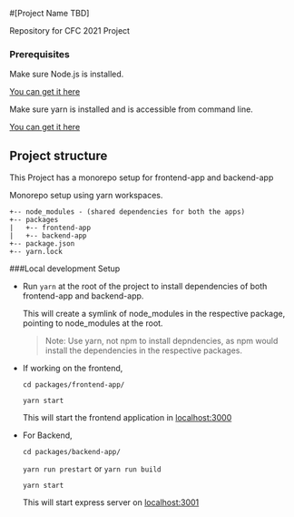 #[Project Name TBD]

Repository for CFC 2021 Project

### Prerequisites

Make sure Node.js is installed.

[You can get it here](https://nodejs.org)

Make sure yarn is installed and is accessible from command line.

[You can get it here](https://yarnpkg.com/lang/en/docs/install/)

## Project structure

This Project has a monorepo setup for frontend-app and backend-app

Monorepo setup using yarn workspaces.

```
+-- node_modules - (shared dependencies for both the apps)
+-- packages
|   +-- frontend-app
|   +-- backend-app
+-- package.json
+-- yarn.lock
```

###Local development Setup

- Run `yarn` at the root of the project to install dependencies of both frontend-app and backend-app.

  This will create a symlink of node_modules in the respective package, pointing to node_modules at the root.

  >Note: Use yarn, not npm to install depndencies, as npm would install the dependencies in the respective packages.

- If working on the frontend,
   
  `cd packages/frontend-app/`

  `yarn start`
  
  This will start the frontend application in <localhost:3000>


- For Backend,
    
  `cd packages/backend-app/`

  `yarn run prestart` or `yarn run build`

  `yarn start`

  This will start express server on <localhost:3001>
